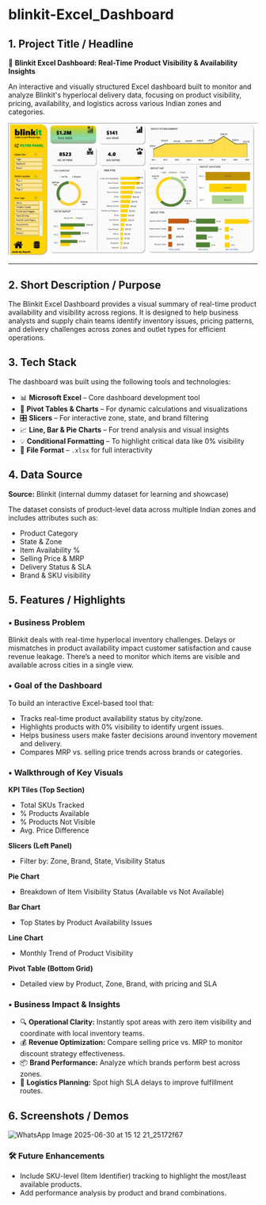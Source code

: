 # blinkit-Excel_Dashboard

## **1. Project Title / Headline**

🛒 **Blinkit Excel Dashboard: Real-Time Product Visibility & Availability Insights**

An interactive and visually structured Excel dashboard built to monitor and analyze Blinkit's hyperlocal delivery data, focusing on product visibility, pricing, availability, and logistics across various Indian zones and categories.


<p align="center">
  <img src="./blinkit%20dashboard%20snapshot.jpg" alt="Blinkit Dashboard Snapshot" width="700"/>
</p>

---


## **2. Short Description / Purpose**

The Blinkit Excel Dashboard provides a visual summary of real-time product availability and visibility across regions. It is designed to help business analysts and supply chain teams identify inventory issues, pricing patterns, and delivery challenges across zones and outlet types for efficient operations.


## **3. Tech Stack**
The dashboard was built using the following tools and technologies:

* 📊 **Microsoft Excel** – Core dashboard development tool
* 🧮 **Pivot Tables & Charts** – For dynamic calculations and visualizations
* 🎛️ **Slicers** – For interactive zone, state, and brand filtering
* 📈 **Line, Bar & Pie Charts** – For trend analysis and visual insights
* 💡 **Conditional Formatting** – To highlight critical data like 0% visibility
* 📁 **File Format** – `.xlsx` for full interactivity


## **4. Data Source**

**Source:** Blinkit (internal dummy dataset for learning and showcase)

The dataset consists of product-level data across multiple Indian zones and includes attributes such as:

* Product Category
* State & Zone
* Item Availability %
* Selling Price & MRP
* Delivery Status & SLA
* Brand & SKU visibility


## **5. Features / Highlights**

### • Business Problem

Blinkit deals with real-time hyperlocal inventory challenges. Delays or mismatches in product availability impact customer satisfaction and cause revenue leakage. There’s a need to monitor which items are visible and available across cities in a single view.

### • Goal of the Dashboard

To build an interactive Excel-based tool that:

* Tracks real-time product availability status by city/zone.
* Highlights products with 0% visibility to identify urgent issues.
* Helps business users make faster decisions around inventory movement and delivery.
* Compares MRP vs. selling price trends across brands or categories.

### • Walkthrough of Key Visuals

**KPI Tiles (Top Section)**

* Total SKUs Tracked
* % Products Available
* % Products Not Visible
* Avg. Price Difference

**Slicers (Left Panel)**

* Filter by: Zone, Brand, State, Visibility Status

**Pie Chart**

* Breakdown of Item Visibility Status (Available vs Not Available)

**Bar Chart**

* Top States by Product Availability Issues

**Line Chart**

* Monthly Trend of Product Visibility

**Pivot Table (Bottom Grid)**

* Detailed view by Product, Zone, Brand, with pricing and SLA

### • Business Impact & Insights

* 🔍 **Operational Clarity:** Instantly spot areas with zero item visibility and coordinate with local inventory teams.
* 💰 **Revenue Optimization:** Compare selling price vs. MRP to monitor discount strategy effectiveness.
* 📦 **Brand Performance:** Analyze which brands perform best across zones.
* 🚛 **Logistics Planning:** Spot high SLA delays to improve fulfillment routes.


## **6. Screenshots / Demos**

![WhatsApp Image 2025-06-30 at 15 12 21_25172f67](https://github.com/user-attachments/assets/05c68d64-2d43-4ba8-8671-8e42e7ea7fea)

### 🛠️ Future Enhancements
- Include SKU-level (Item Identifier) tracking to highlight the most/least available products.
- Add performance analysis by product and brand combinations.


